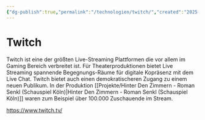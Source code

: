 ```yaml
---
{"dg-publish":true,"permalink":"/technologien/twitch/","created":"2025-05-25T12:48:37.291+02:00","updated":"2025-05-25T13:32:52.900+02:00"}
---
```


# Twitch

Twitch ist eine der größten Live-Streaming Plattformen die vor allem im Gaming Bereich verbreitet ist. Für Theaterproduktionen bietet Live Streaming spannende Begegnungs-Räume für digitale Kopräsenz mit dem Live Chat. Twitch bietet auch einen demokratischeren Zugang zu einem neuen Publikum. In der Produktion [[Projekte/Hinter Den Zimmern - Roman Senkl (Schauspiel Köln)\|Hinter Den Zimmern - Roman Senkl (Schauspiel Köln)]] waren zum Beispiel über 100.000 Zuschauende im Stream.  

https://www.twitch.tv/